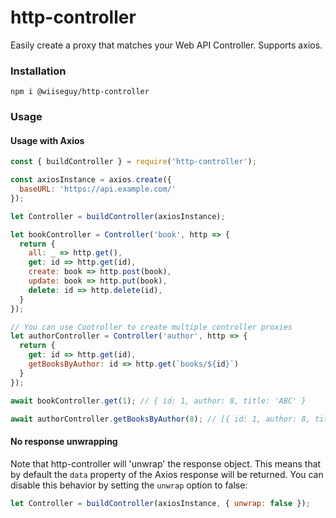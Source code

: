 # http-controller
Easily create a proxy that matches your Web API Controller. Supports axios.

### Installation
```
npm i @wiiseguy/http-controller
```

### Usage

#### Usage with Axios

```js
const { buildController } = require('http-controller');

const axiosInstance = axios.create({
  baseURL: 'https://api.example.com/'
});

let Controller = buildController(axiosInstance);

let bookController = Controller('book', http => {
  return {
    all: _ => http.get(),
    get: id => http.get(id),
    create: book => http.post(book),
    update: book => http.put(book),
    delete: id => http.delete(id),
  }
});

// You can use Controller to create multiple controller proxies
let authorController = Controller('author', http => {
  return {
    get: id => http.get(id),
    getBooksByAuthor: id => http.get(`books/${id}`)
  }
});

await bookController.get(1); // { id: 1, author: 8, title: 'ABC' }

await authorController.getBooksByAuthor(8); // [{ id: 1, author: 8, title: 'ABC' }, ...]
```

#### No response unwrapping

Note that http-controller will 'unwrap' the response object. This means that by default the `data` property of the Axios response will be returned.
You can disable this behavior by setting the `unwrap` option to false:

```js
let Controller = buildController(axiosInstance, { unwrap: false });
```